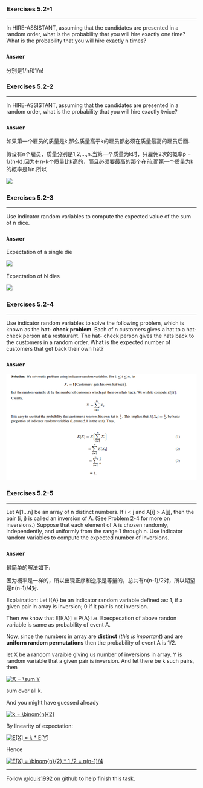 ### Exercises 5.2-1
***
In HIRE-ASSISTANT, assuming that the candidates are presented in a random order, what is the probability that you will hire exactly one time? What is the probability that you will hire exactly n times?

### `Answer`
分别是1/n和1/n!


### Exercises 5.2-2
***
In HIRE-ASSISTANT, assuming that the candidates are presented in a random order, what is the probability that you will hire exactly twice?

### `Answer`
如果第一个雇员的质量是k,那么质量高于k的雇员都必须在质量最高的雇员后面.

假设有n个雇员，质量分别是1,2,...,n.当第一个质量为k时，只雇佣2次的概率p = 1/(n-k).因为有n-k个质量比k高的，而且必须要最高的那个在前.而第一个质量为k的概率是1/n.所以

![](http://latex.codecogs.com/gif.latex?%20p%20=%20\\sum_{k%20=%201}^{n-1}\\frac{1}{n}\\frac{1}{n-k}%20=%20\\frac{1}{n}\\sum_{k%20=%201}^{n-1}\\frac{1}{k})

### Exercises 5.2-3
***
Use indicator random variables to compute the expected value of the sum of n dice.

### `Answer`
Expectation of a single die 

![](http://latex.codecogs.com/gif.latex?%20E\(X_i\)%20=%20\\frac{1+2+3+4+5+6}{6}%20=%203.5%20%20)

Expectation of N dies

![](http://latex.codecogs.com/gif.latex?%20E\(X\)%20=%20\\sum_{i%20=%201}^{n}%20E\(X_i\)%20=%203.5n%20)

### Exercises 5.2-4
***
Use indicator random variables to solve the following problem, which is known as the **hat- check problem**. Each of n customers gives a hat to a hat-check person at a restaurant. The hat- check person gives the hats back to the customers in a random order. What is the expected number of customers that get back their own hat?

### `Answer`
![](5.2-4.png)

### Exercises 5.2-5
***
Let A[1...n] be an array of n distinct numbers. If i < j and A[i] > A[j], then the pair (i, j) is called an inversion of A. (See Problem 2-4 for more on inversions.) Suppose that each element of A is chosen randomly, independently, and uniformly from the range 1 through n. Use indicator random variables to compute the expected number of inversions.

### `Answer`
最简单的解法如下:

因为概率是一样的，所以出现正序和逆序是等量的，总共有n(n-1)/2对，所以期望是n(n-1)/4对.

Explaination:
Let I{A} be an indicator random variable defined as: 1, if a given pair in array is inversion; 0 if it pair is not inversion.

Then we know that E[I{A}] = P{A} i.e. Execpecation of above randon variable is same as probability of event A.

Now, since the numbers in array are **distinct** (_this is important_) and are **uniform random permutations** then the probability of event A is 1/2.

let X be a random varaible giving us number of inversions in array. Y is random variable that a given pair is inversion. And let there be k such pairs, then 

<a href="https://www.codecogs.com/eqnedit.php?latex=X&space;=&space;\sum&space;Y" target="_blank"><img src="https://latex.codecogs.com/gif.latex?X&space;=&space;\sum&space;Y" title="X = \sum Y" /></a>

sum over all k.

And you might have guessed already 

<a href="https://www.codecogs.com/eqnedit.php?latex=k&space;=&space;\binom{n}{2}" target="_blank"><img src="https://latex.codecogs.com/gif.latex?k&space;=&space;\binom{n}{2}" title="k = \binom{n}{2}" /></a>

By linearity of expectation:

<a href="https://www.codecogs.com/eqnedit.php?latex=E[X]&space;=&space;k&space;*&space;E[Y]" target="_blank"><img src="https://latex.codecogs.com/gif.latex?E[X]&space;=&space;k&space;*&space;E[Y]" title="E[X] = k * E[Y]" /></a>

Hence

<a href="https://www.codecogs.com/eqnedit.php?latex=E[X]&space;=&space;\binom{n}{2}&space;*&space;1&space;/2&space;=&space;n(n-1)/4" target="_blank"><img src="https://latex.codecogs.com/gif.latex?E[X]&space;=&space;\binom{n}{2}&space;*&space;1&space;/2&space;=&space;n(n-1)/4" title="E[X] = \binom{n}{2} * 1 /2 = n(n-1)/4" /></a>
***
Follow [@louis1992](https://github.com/gzc) on github to help finish this task.

